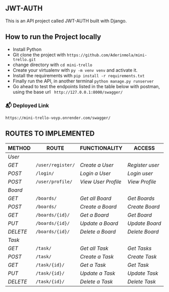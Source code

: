 ## JWT-AUTH

This is an API project called JWT-AUTH built with Django.

## How to run the Project locally

- Install Python
- Git clone the project with `https://github.com/Aderinmola/mini-trello.git`
- change directory with `cd mini-trello`
- Create your virtualenv with `py -m venv venv` and activate it.
- Install the requirements with `pip install -r requirements.txt`
- Finally run the API, in another terminal
  `python manage.py runserver`
- Go ahead to test the endpoints listed in the table below with postman, using the base url ` http://127.0.0.1:8000/swagger/`

### 📬 Deployed Link

`https://mini-trello-voyp.onrender.com/swagger/`

## ROUTES TO IMPLEMENTED

| METHOD   | ROUTE               | FUNCTIONALITY       | ACCESS          |
| -------- | ------------------- | ------------------- | --------------- |
| _User_   |
| _GET_    | `/user/register/`   | _Create a User_     | _Register user_ |
| _POST_   | `/login/`           | _Login a User_      | _Login user_    |
| _POST_   | `/user/profile/`    | _View User Profile_ | _View Profile_  |
| _Board_   |
| _GET_    | `/boards/`      | _Get all Board_      | _Get Boards_     |
| _POST_   | `/boards/`      | _Create a Board_     | _Create Board_   |
| _GET_    | `/boards/{id}/` | _Get a Board_        | _Get Board_      |
| _PUT_    | `/boards/{id}/` | _Update a Board_     | _Update Board_   |
| _DELETE_ | `/boards/{id}/` | _Delete a Board_     | _Delete Board_   |
| _Task_   |
| _GET_    | `/task/`      | _Get all Task_      | _Get Tasks_     |
| _POST_   | `/task/`      | _Create a Task_     | _Create Task_   |
| _GET_    | `/task/{id}/` | _Get a Task_        | _Get Task_      |
| _PUT_    | `/task/{id}/` | _Update a Task_     | _Update Task_   |
| _DELETE_ | `/task/{id}/` | _Delete a Task_     | _Delete Task_   |
